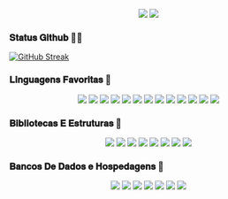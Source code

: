 <p align="center">   
<a href="https://instagram.com/luanpereira_66" target="_blank"><img src="https://img.shields.io/badge/-Instagram-%23E4405F?style=for-the-badge&logo=instagram&logoColor=white" target="_blank"></a>
<a href="teste" target="_blank"><img src="https://img.shields.io/badge/LuanPereira-25D366?style=for-the-badge&logo=whatsapp&logoColor=white" target"_blank"></a>
</p> 

### 𝐒𝐭𝐚𝐭𝐮𝐬 𝐆𝐢𝐭𝐡𝐮𝐛 🙆‍♂️

[![GitHub Streak](http://github-readme-streak-stats.herokuapp.com?user=Luan-Pereira-2022&theme=blue-green&hide_border=falso&locale=pt-br)](https://git.io/streak-stats)

### 𝐋𝐢𝐧𝐠𝐮𝐚𝐠𝐞𝐧𝐬 𝐅𝐚𝐯𝐨𝐫𝐢𝐭𝐚𝐬 💬
<p align="center">
<a href="teste" target="_blank"><img src="https://img.shields.io/badge/Javascript-F7DF1E?style=for-the-badge&logo=javascript&logoColor=white" target"_blank"></a>
<a href="teste" target="_blank"><img src="https://img.shields.io/badge/Node.js-43853D?style=for-the-badge&logo=node.js&logoColor=white" target"_blank"></a>
<a href="teste" target="_blank"><img src="https://img.shields.io/badge/Python-14354C?style=for-the-badge&logo=python&logoColor=white" target"_blank"></a>
<a href="teste" target="_blank"><img src="https://img.shields.io/badge/Php-777BB4?style=for-the-badge&logo=php&logoColor=white" target"_blank"></a>
<a href="teste" target="_blank"><img src="https://img.shields.io/badge/.Net-5C2D91?style=for-the-badge&logo=.net&logoColor=white" target"_blank"></a>
<a href="teste" target="_blank"><img src="https://img.shields.io/badge/Kotlin-0095D5?style=for-the-badge&logo=kotlin&logoColor=white" target"_blank"></a>
<a href="teste" target="_blank"><img src="https://img.shields.io/badge/Npm-25D366?style=for-the-badge&logo=npm&logoColor=white" target"_blank"></a>
<a href="teste" target="_blank"><img src="https://img.shields.io/badge/Ruby-CC342D?style=for-the-badge&logo=ruby&logoColor=white" target"_blank"></a>
<a href="teste" target="_blank"><img src="https://img.shields.io/badge/R-276DC3?style=for-the-badge&logo=r&logoColor=white" target"_blank"></a>
<a href="teste" target="_blank"><img src="https://img.shields.io/badge/HTML5-E34F26?style=for-the-badge&logo=html5&logoColor=white" target"_blank"></a>
<a href="teste" target="_blank"><img src="https://img.shields.io/badge/Dart-E34F26?style=for-the-badge&logo=dart&logoColor=white" target"_blank"></a>
<a href="teste" target="_blank"><img src="https://img.shields.io/badge/SVG-e0982c?style=for-the-badge&logo=svg&logoColor=white" target"_blank"></a>
<a href="teste" target="_blank"><img src="https://img.shields.io/badge/Typescript-E34F26?style=for-the-badge&logo=typescript&logoColor=white" target"_blank"></a>
</p>

### 𝐁𝐢𝐛𝐥𝐢𝐨𝐭𝐞𝐜𝐚𝐬 𝐄 𝐄𝐬𝐭𝐫𝐮𝐭𝐮𝐫𝐚𝐬 💚

<p align="center">
<a href="teste" target="_blank"><img src="https://img.shields.io/badge/Bootstrap-7952B3?style=for-the-badge&logo=bootstrap&logoColor=white" target"_blank"></a>
<a href="teste" target="_blank"><img src="https://img.shields.io/badge/Flutter-404d59?style=for-the-badge&logo=flutter&logoColor=white" target"_blank"></a>
<a href="teste" target="_blank"><img src="https://img.shields.io/badge/React-20232a?style=for-the-badge&logo=react&logoColor=white" target"_blank"></a>
<a href="teste" target="_blank"><img src="https://img.shields.io/badge/Sympy-3B5526?style=for-the-badge&logo=sympy&logoColor=white" target"_blank"></a>
<a href="teste" target="_blank"><img src="https://img.shields.io/badge/Wordpress-21759B?style=for-the-badge&logo=wordpress&logoColor=white" target"_blank"></a>
<a href="teste" target="_blank"><img src="https://img.shields.io/badge/Pytest-0A9EDC?style=for-the-badge&logo=pytest&logoColor=white" target"_blank"></a>
<a href="teste" target="_blank"><img src="https://img.shields.io/badge/Express.js-404d59?style=for-the-badge&logo=express&logoColor=white" target"_blank"></a>
<a href="teste" target="_blank"><img src="https://img.shields.io/badge/Jest-C21325?style=for-the-badge&logo=jest&logoColor=white" target"_blank"></a>
</p>

### 𝐁𝐚𝐧𝐜𝐨𝐬 𝐃𝐞 𝐃𝐚𝐝𝐨𝐬 𝐞 𝐇𝐨𝐬𝐩𝐞𝐝𝐚𝐠𝐞𝐧𝐬 💪
<p align="center">
<a href="teste" target="_blank"><img src="https://img.shields.io/badge/Heroku-430098?style=for-the-badge&logo=heroku&logoColor=white" target"_blank"></a>
<a href="teste" target="_blank"><img src="https://img.shields.io/badge/Mongodb-4ea94b?style=for-the-badge&logo=mongodb&logoColor=white" target"_blank"></a>
<a href="teste" target="_blank"><img src="https://img.shields.io/badge/MySQL-00f?style=for-the-badge&logo=mysql&logoColor=white" target"_blank"></a>
<a href="teste" target="_blank"><img src="https://img.shields.io/badge/Notion-010101?style=for-the-badge&logo=notion&logoColor=white" target"_blank"></a>
<a href="teste" target="_blank"><img src="https://img.shields.io/badge/Oracle-F00000?style=for-the-badge&logo=oracle&logoColor=white" target"_blank"></a>
<a href="teste" target="_blank"><img src="https://img.shields.io/badge/Repl.it-0D101E?style=for-the-badge&logo=Replit&logoColor=white" target"_blank"></a>
<a href="teste" target="_blank"><img src="https://img.shields.io/badge/Vercel-000000?style=for-the-badge&logo=vercel&logoColor=white" target"_blank"></a>
</p>
